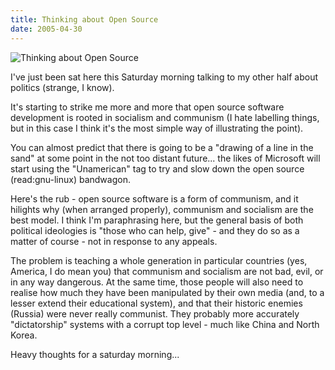 ```yaml
---
title: Thinking about Open Source
date: 2005-04-30
---
```


![Thinking about Open Source](https://source.unsplash.com/dUPDhdeCN84/1600x900)

I've just been sat here this Saturday morning talking to my other half about politics (strange, I know).

It's starting to strike me more and more that open source software development is rooted in socialism and communism (I hate labelling things, but in this case I think it's the most simple way of illustrating the point).

You can almost predict that there is going to be a "drawing of a line in the sand" at some point in the not too distant future... the likes of Microsoft will start using the "Unamerican" tag to try and slow down the open source (read:gnu-linux) bandwagon.

Here's the rub - open source software is a form of communism, and it hilights why (when arranged properly), communism and socialism are the best model. I think I'm paraphrasing here, but the general basis of both political ideologies is "those who can help, give" - and they do so as a matter of course - not in response to any appeals.

The problem is teaching a whole generation in particular countries (yes, America, I do mean you) that communism and socialism are not bad, evil, or in any way dangerous. At the same time, those people will also need to realise how much they have been manipulated by their own media (and, to a lesser extend their educational system), and that their historic enemies (Russia) were never really communist. They probably more accurately "dictatorship" systems with a corrupt top level - much like China and North Korea.

Heavy thoughts for a saturday morning...